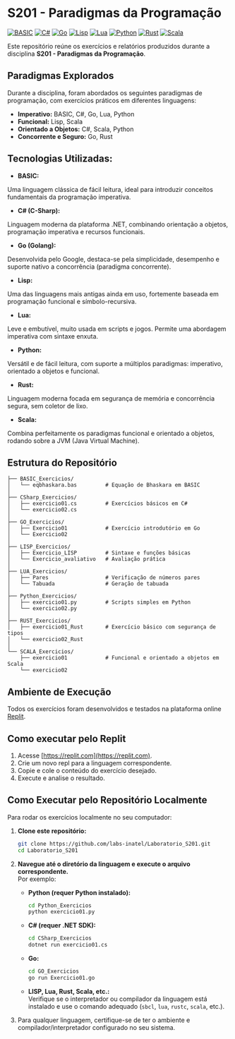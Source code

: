 # S201 - Paradigmas da Programação

[![BASIC](https://img.shields.io/badge/BASIC-8A2BE2?style=flat&logo=data:image/svg+xml;base64,PHN2ZyB3aWR0aD0iMjQiIGhlaWdodD0iMjQiIHZpZXdCb3g9IjAgMCAyNCAyNCIgZmlsbD0ibm9uZSIgeG1sbnM9Imh0dHA6Ly93d3cudzMub3JnLzIwMDAvc3ZnIj4KPHJlY3Qgd2lkdGg9IjI0IiBoZWlnaHQ9IjI0IiBmaWxsPSIjOEEyQkUyIiByeD0iNCIvPgo8dGV4dCB4PSIxMiIgeT0iMTUiIGZvbnQtZmFtaWx5PSJBcmlhbCIgZm9udC1zaXplPSI4IiBmaWxsPSJ3aGl0ZSIgdGV4dC1hbmNob3I9Im1pZGRsZSI+QkFTSUM8L3RleHQ+Cjwvc3ZnPg==&logoColor=white)](https://en.wikipedia.org/wiki/BASIC)
[![C#](https://img.shields.io/badge/C%23-239120?style=flat&logo=c-sharp&logoColor=white)](https://docs.microsoft.com/en-us/dotnet/csharp/)
[![Go](https://img.shields.io/badge/Go-00ADD8?style=flat&logo=go&logoColor=white)](https://golang.org/)
[![Lisp](https://img.shields.io/badge/Lisp-3fb68b?style=flat&logo=data:image/svg+xml;base64,PHN2ZyB3aWR0aD0iMjQiIGhlaWdodD0iMjQiIHZpZXdCb3g9IjAgMCAyNCAyNCIgZmlsbD0ibm9uZSIgeG1sbnM9Imh0dHA6Ly93d3cudzMub3JnLzIwMDAvc3ZnIj4KPGNpcmNsZSBjeD0iNiIgY3k9IjEyIiByPSI0IiBmaWxsPSJ3aGl0ZSIvPgo8Y2lyY2xlIGN4PSIxOCIgY3k9IjEyIiByPSI0IiBmaWxsPSJ3aGl0ZSIvPgo8L3N2Zz4=&logoColor=white)](https://lisp-lang.org/)
[![Lua](https://img.shields.io/badge/Lua-2C2D72?style=flat&logo=lua&logoColor=white)](https://www.lua.org/)
[![Python](https://img.shields.io/badge/Python-3776AB?style=flat&logo=python&logoColor=white)](https://www.python.org/)
[![Rust](https://img.shields.io/badge/Rust-000000?style=flat&logo=rust&logoColor=white)](https://www.rust-lang.org/)
[![Scala](https://img.shields.io/badge/Scala-DC322F?style=flat&logo=scala&logoColor=white)](https://scala-lang.org/)

Este repositório reúne os exercícios e relatórios produzidos durante a disciplina **S201 - Paradigmas da Programação**.

## Paradigmas Explorados

Durante a disciplina, foram abordados os seguintes paradigmas de programação, com exercícios práticos em diferentes linguagens:

- **Imperativo:** BASIC, C#, Go, Lua, Python
- **Funcional:** Lisp, Scala
- **Orientado a Objetos:** C#, Scala, Python
- **Concorrente e Seguro:** Go, Rust

## Tecnologias Utilizadas:

- **BASIC:**

Uma linguagem clássica de fácil leitura, ideal para introduzir conceitos fundamentais da programação imperativa.

- **C# (C-Sharp):**

Linguagem moderna da plataforma .NET, combinando orientação a objetos, programação imperativa e recursos funcionais.

- **Go (Golang):**

Desenvolvida pelo Google, destaca-se pela simplicidade, desempenho e suporte nativo a concorrência (paradigma concorrente).

- **Lisp:**

Uma das linguagens mais antigas ainda em uso, fortemente baseada em programação funcional e símbolo-recursiva.

- **Lua:**

Leve e embutível, muito usada em scripts e jogos. Permite uma abordagem imperativa com sintaxe enxuta.

- **Python:**

Versátil e de fácil leitura, com suporte a múltiplos paradigmas: imperativo, orientado a objetos e funcional.

- **Rust:**

Linguagem moderna focada em segurança de memória e concorrência segura, sem coletor de lixo.

- **Scala:**

Combina perfeitamente os paradigmas funcional e orientado a objetos, rodando sobre a JVM (Java Virtual Machine).

## Estrutura do Repositório

```
├── BASIC_Exercicios/
│   └── eqbhaskara.bas         # Equação de Bhaskara em BASIC
│
├── CSharp_Exercicios/
│   ├── exercicio01.cs         # Exercícios básicos em C#
│   └── exercicio02.cs
│
├── GO_Exercicios/
│   ├── Exercicio01            # Exercício introdutório em Go
│   └── Exercicio02
│
├── LISP_Exercicios/
│   ├── Exercicio_LISP         # Sintaxe e funções básicas
│   └── Exercicio_avaliativo   # Avaliação prática
│
├── LUA_Exercicios/
│   ├── Pares                  # Verificação de números pares
│   └── Tabuada                # Geração de tabuada
│
├── Python_Exercicios/
│   ├── exercicio01.py         # Scripts simples em Python
│   └── exercicio02.py
│
├── RUST_Exercicios/
│   ├── exercicio01_Rust       # Exercício básico com segurança de tipos
│   └── exercicio02_Rust
│
└── SCALA_Exercicios/
    ├── exercicio01            # Funcional e orientado a objetos em Scala
    └── exercicio02
```

## Ambiente de Execução

Todos os exercícios foram desenvolvidos e testados na plataforma online [Replit](https://replit.com).

## Como executar pelo Replit

1. Acesse [https://replit.com](https://replit.com).
2. Crie um novo repl para a linguagem correspondente.
3. Copie e cole o conteúdo do exercício desejado.
4. Execute e analise o resultado.

## Como Executar pelo Repositório Localmente

Para rodar os exercícios localmente no seu computador:

1. **Clone este repositório:**
   ```bash
   git clone https://github.com/labs-inatel/Laboratorio_S201.git
   cd Laboratorio_S201
   ```

2. **Navegue até o diretório da linguagem e execute o arquivo correspondente.**  
   Por exemplo:

   - **Python (requer Python instalado):**
     ```bash
     cd Python_Exercicios
     python exercicio01.py
     ```

   - **C# (requer .NET SDK):**
     ```bash
     cd CSharp_Exercicios
     dotnet run exercicio01.cs
     ```

   - **Go:**
     ```bash
     cd GO_Exercicios
     go run Exercicio01.go
     ```

   - **LISP, Lua, Rust, Scala, etc.:**  
     Verifique se o interpretador ou compilador da linguagem está instalado e use o comando adequado (`sbcl`, `lua`, `rustc`, `scala`, etc.).

3. Para qualquer linguagem, certifique-se de ter o ambiente e compilador/interpretador configurado no seu sistema.
